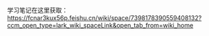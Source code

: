 学习笔记在这里获取：https://fcnar3kux56p.feishu.cn/wiki/space/7398178390559408132?ccm_open_type=lark_wiki_spaceLink&open_tab_from=wiki_home
